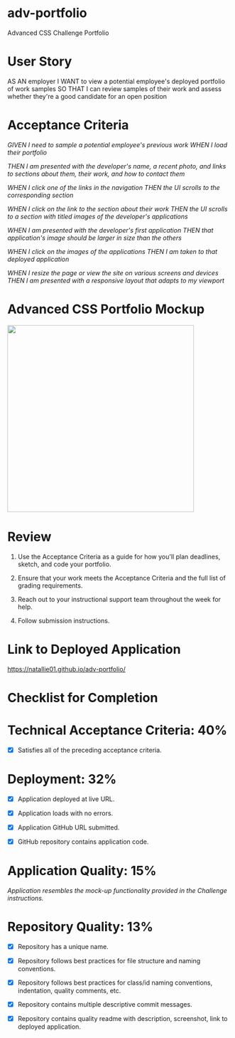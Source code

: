 # adv-portfolio
Advanced CSS Challenge Portfolio

# User Story
AS AN employer I WANT to view a potential employee's deployed portfolio of work samples SO THAT I can review samples of their work and assess whether they're a good candidate for an open position

# Acceptance Criteria
*GIVEN I need to sample a potential employee's previous work WHEN I load their portfolio*

*THEN I am presented with the developer's name, a recent photo, and links to sections about them, their work, and how to contact them*

*WHEN I click one of the links in the navigation THEN the UI scrolls to the corresponding section*

*WHEN I click on the link to the section about their work THEN the UI scrolls to a section with titled images of the developer's applications*

*WHEN I am presented with the developer's first application THEN that application's image should be larger in size than the others*

*WHEN I click on the images of the applications THEN I am taken to that deployed application*

*WHEN I resize the page or view the site on various screens and devices THEN I am presented with a responsive layout that adapts to my viewport*
# Advanced CSS Portfolio Mockup 
<img src="./assets/images/portfolioMockup.gif" width="420"/>

# Review
1. Use the Acceptance Criteria as a guide for how you'll plan deadlines, sketch, and code your portfolio.

2. Ensure that your work meets the Acceptance Criteria and the full list of grading requirements.

3. Reach out to your instructional support team throughout the week for help.

4. Follow submission instructions.

# Link to Deployed Application
 https://natallie01.github.io/adv-portfolio/

# Checklist for Completion
# Technical Acceptance Criteria: 40%
- [x] Satisfies all of the preceding acceptance criteria.
# Deployment: 32%
- [x] Application deployed at live URL.

- [x] Application loads with no errors.

- [x] Application GitHub URL submitted.

- [x]  GitHub repository contains application code.

# Application Quality: 15%
_Application resembles the mock-up functionality provided in the Challenge instructions._
# Repository Quality: 13%
- [x] Repository has a unique name.

- [x] Repository follows best practices for file structure and naming conventions.

- [x] Repository follows best practices for class/id naming conventions, indentation, quality comments, etc.

- [x] Repository contains multiple descriptive commit messages.

- [x] Repository contains quality readme with description, screenshot, link to deployed application.